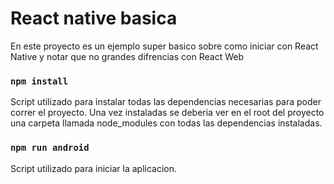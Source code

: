 # React native basica

En este proyecto es un ejemplo super basico sobre como iniciar con React Native y notar que no grandes difrencias con React Web

### `npm install`

Script utilizado para instalar todas las dependencias necesarias para poder correr el proyecto.
Una vez instaladas se deberia ver en el root del proyecto una carpeta llamada node_modules con 
todas las dependencias instaladas.

### `npm run android`

Script utilizado para iniciar la aplicacion.


